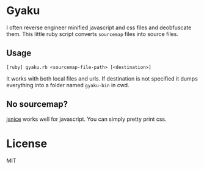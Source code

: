 # Gyaku

I often reverse engineer minified javascript and css files and deobfuscate them. This little ruby script converts `sourcemap` files into source files.

## Usage

    [ruby] gyaku.rb <sourcemap-file-path> [<destination>]

It works with both local files and urls. If destination is not specified it dumps everything into a folder named `gyaku-bin` in cwd.

## No sourcemap?

[jsnice](https://jsnice.org) works well for javascript. You can simply pretty print css.

# License
MIT